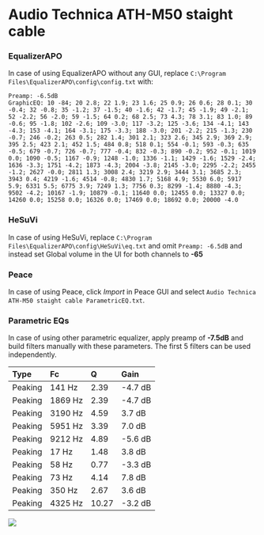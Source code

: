 # Audio Technica ATH-M50 staight cable

### EqualizerAPO
In case of using EqualizerAPO without any GUI, replace `C:\Program Files\EqualizerAPO\config\config.txt`
with:
```
Preamp: -6.5dB
GraphicEQ: 10 -84; 20 2.8; 22 1.9; 23 1.6; 25 0.9; 26 0.6; 28 0.1; 30 -0.4; 32 -0.8; 35 -1.2; 37 -1.5; 40 -1.6; 42 -1.7; 45 -1.9; 49 -2.1; 52 -2.2; 56 -2.0; 59 -1.5; 64 0.2; 68 2.5; 73 4.3; 78 3.1; 83 1.0; 89 -0.6; 95 -1.8; 102 -2.6; 109 -3.0; 117 -3.2; 125 -3.6; 134 -4.1; 143 -4.3; 153 -4.1; 164 -3.1; 175 -3.3; 188 -3.0; 201 -2.2; 215 -1.3; 230 -0.7; 246 -0.2; 263 0.5; 282 1.4; 301 2.1; 323 2.6; 345 2.9; 369 2.9; 395 2.5; 423 2.1; 452 1.5; 484 0.8; 518 0.1; 554 -0.1; 593 -0.3; 635 -0.5; 679 -0.7; 726 -0.7; 777 -0.4; 832 -0.3; 890 -0.2; 952 -0.1; 1019 0.0; 1090 -0.5; 1167 -0.9; 1248 -1.0; 1336 -1.1; 1429 -1.6; 1529 -2.4; 1636 -3.3; 1751 -4.2; 1873 -4.3; 2004 -3.8; 2145 -3.0; 2295 -2.2; 2455 -1.2; 2627 -0.0; 2811 1.3; 3008 2.4; 3219 2.9; 3444 3.1; 3685 2.3; 3943 0.4; 4219 -1.6; 4514 -0.8; 4830 1.7; 5168 4.9; 5530 6.0; 5917 5.9; 6331 5.5; 6775 3.9; 7249 1.3; 7756 0.3; 8299 -1.4; 8880 -4.3; 9502 -4.2; 10167 -1.9; 10879 -0.1; 11640 0.0; 12455 0.0; 13327 0.0; 14260 0.0; 15258 0.0; 16326 0.0; 17469 0.0; 18692 0.0; 20000 -4.0
```

### HeSuVi
In case of using HeSuVi, replace `C:\Program Files\EqualizerAPO\config\HeSuVi\eq.txt` and omit `Preamp:
-6.5dB` and instead set Global volume in the UI for both channels to **-65**

### Peace
In case of using Peace, click *Import* in Peace GUI and select `Audio Technica ATH-M50 staight cable ParametricEQ.txt`.

### Parametric EQs
In case of using other parametric equalizer, apply preamp of **-7.5dB** and build filters manually with
these parameters. The first 5 filters can be used independently.

| Type    | Fc      |     Q | Gain    |
|:--------|:--------|:------|:--------|
| Peaking | 141 Hz  |  2.39 | -4.7 dB |
| Peaking | 1869 Hz |  2.39 | -4.7 dB |
| Peaking | 3190 Hz |  4.59 | 3.7 dB  |
| Peaking | 5951 Hz |  3.39 | 7.0 dB  |
| Peaking | 9212 Hz |  4.89 | -5.6 dB |
| Peaking | 17 Hz   |  1.48 | 3.8 dB  |
| Peaking | 58 Hz   |  0.77 | -3.3 dB |
| Peaking | 73 Hz   |  4.14 | 7.8 dB  |
| Peaking | 350 Hz  |  2.67 | 3.6 dB  |
| Peaking | 4325 Hz | 10.27 | -3.2 dB |

![](https://raw.githubusercontent.com/jaakkopasanen/AutoEq/master/results/headphonecom/sbaf-serious/Audio%20Technica%20ATH-M50%20staight%20cable/Audio%20Technica%20ATH-M50%20staight%20cable.png)